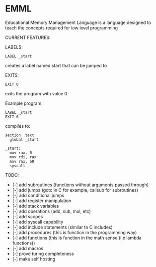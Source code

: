 # EMML
Educational Memory Management Language is a language designed to teach the concepts required for low level programming

CURRENT FEATURES:

  LABELS:

  ```
  LABEL _start
  ```
  creates a label named start that can be jumped to
  
  EXITS:
  
  ```
  EXIT 0
  ```
    
  exits the program with value 0

Example program:
```
LABEL _start
EXIT 0
```

compiles to:
```x86asm
section .text
  global _start

_start:
  mov rax, 0
  mov rdi, rax
  mov rax, 60
  syscall
```

TODO:
- [-] add subroutines (functions without arguments passed through)
- [-] add jumps (goto in C for example, callsub for subroutines)
- [-] add conditional jumps
- [-] add register manipulation
- [-] add stack variables
- [-] add operations (add, sub, mul, etc)
- [-] add scopes
- [-] add syscall capability
- [-] add include statements (similar to C includes)
- [-] add procedures (this is function in the programming way)
- [-] add functions (this is function in the math sense (i.e lambda functions))
- [-] add macros
- [-] prove turing completeness
- [-] make self hosting
